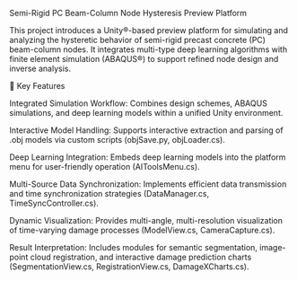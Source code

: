 Semi-Rigid PC Beam-Column Node Hysteresis Preview Platform


This project introduces a Unity®-based preview platform for simulating and analyzing the hysteretic behavior of semi-rigid precast concrete (PC) beam-column nodes. It integrates multi-type deep learning algorithms with finite element simulation (ABAQUS®) to support refined node design and inverse analysis.

🔧 Key Features


Integrated Simulation Workflow: Combines design schemes, ABAQUS simulations, and deep learning models within a unified Unity environment.


Interactive Model Handling: Supports interactive extraction and parsing of .obj models via custom scripts (objSave.py, objLoader.cs).


Deep Learning Integration: Embeds deep learning models into the platform menu for user-friendly operation (AIToolsMenu.cs).


Multi-Source Data Synchronization: Implements efficient data transmission and time synchronization strategies (DataManager.cs, TimeSyncController.cs).


Dynamic Visualization: Provides multi-angle, multi-resolution visualization of time-varying damage processes (ModelView.cs, CameraCapture.cs).


Result Interpretation: Includes modules for semantic segmentation, image-point cloud registration, and interactive damage prediction charts (SegmentationView.cs, RegistrationView.cs, DamageXCharts.cs).
